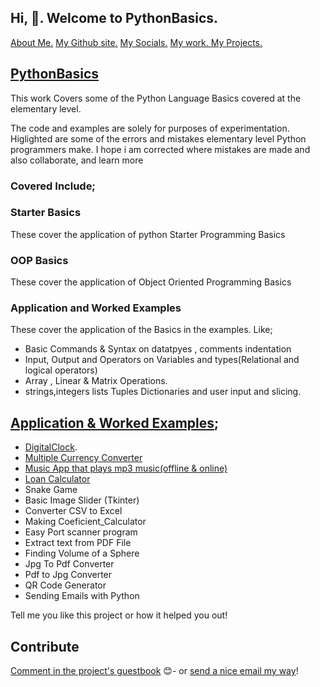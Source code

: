 
##   Hi, 👋. Welcome to PythonBasics.

 <div>

<a href="https://github.com/josephkb87/josephkb87">About Me.</a>
<a href="https://josephkb87.github.io">My Github site.</a>
<a href="https://linktr.ee/jungbasher87">My Socials.</a>
<a href="https://github.com/josephkb87?tab=repositories"> My work. </a>
<a href="https://github.com/josephkb87?tab=projects">My Projects.</a>
</div>

## <a href="https://github.com/josephkb87/PythonBasics/tree/main)">PythonBasics</a>
This work Covers some of the Python Language Basics covered at the elementary level.

The code and examples are solely for purposes of experimentation.
Higlighted are some of the errors and mistakes elementary level Python programmers make.
I hope i am corrected where mistakes are made  and also collaborate, and learn more 


### Covered Include;

### Starter Basics
These cover the application of python Starter Programming Basics

### OOP Basics
These cover the application of Object Oriented Programming Basics

### Application and Worked Examples
These cover the application of the Basics in the examples. Like;
 * Basic Commands & Syntax on datatpyes , comments indentation
 * Input, Output and Operators on Variables and types(Relational and logical operators)
 * Array , Linear & Matrix Operations.
 * strings,integers lists Tuples Dictionaries and user input and slicing.
 

## <a href="https://github.com/josephkb87/PythonBasics/tree/main/Application%20And%20Worked%20Examples">Application & Worked Examples</a>;
- [DigitalClock](https://github.com/josephkb87/PythonBasics/tree/main/Application%20And%20Worked%20Examples/DigitalClock).
- [Multiple Currency Converter](https://github.com/josephkb87/PythonBasics/tree/main/Application%20And%20Worked%20Examples/CurrencyConverter)
- [Music App that plays mp3 music(offline & online)]()
- [Loan Calculator](https://github.com/josephkb87/PythonBasics/blob/main/Application%20And%20Worked%20Examples/LoanCalculator/Loan%20Calculator%20for%20Banking%20System%202/LoanCalculator.py)  
- Snake Game
- Basic Image Slider (Tkinter)
- Converter CSV to Excel 
- Making Coeficient_Calculator
- Easy Port scanner program 
- Extract text from PDF File 
- Finding Volume of a Sphere
- Jpg To Pdf Converter 
- Pdf to Jpg Converter 
- QR Code Generator
- Sending Emails with Python

<div>
Tell me you like this project or how it helped you out!

## Contribute
 [Comment in the project's guestbook](https://github.com/josephkb87/Matlab_Octave/issues/99) :blush:- or [send a nice email my way](mailto:kiyinijoseph@gmail.com)!
</div>


